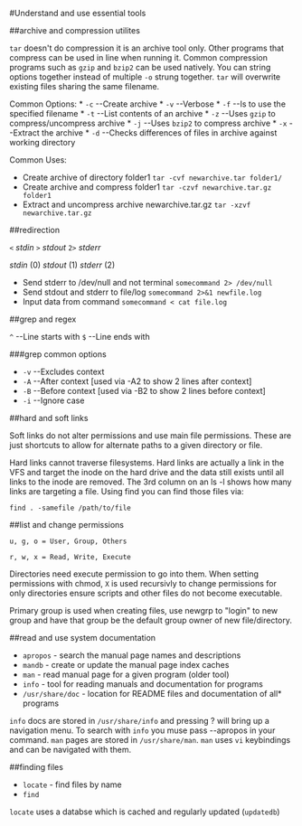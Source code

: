 #Understand and use essential tools

##archive and compression utilites

`tar` doesn't do compression it is an archive tool only. Other programs that compress can be used in line when running it. Common compression programs such as `gzip` and `bzip2` can be used natively. You can string options together instead of multiple `-o` strung together. `tar` will overwrite existing files sharing the same filename. 

Common Options:
        * `-c` --Create archive
        * `-v` --Verbose
        * `-f` --Is to use the specified filename
        * `-t` --List contents of an archive
        * `-z` --Uses `gzip` to compress/uncompress archive
        * `-j` --Uses `bzip2` to compress archive
        * `-x` --Extract the archive
        * `-d` --Checks differences of files in archive against working directory

Common Uses:

* Create archive of directory folder1
`tar -cvf newarchive.tar folder1/`
* Create archive and compress folder1
`tar -czvf newarchive.tar.gz folder1`
* Extract and uncompress archive newarchive.tar.gz
`tar -xzvf newarchive.tar.gz`

##redirection

`<` *stdin*
`>` *stdout*
`2>` *stderr*

*stdin* (0)
*stdout* (1)
*stderr* (2)

* Send stderr to /dev/null and not terminal
`somecommand 2> /dev/null`
* Send stdout and stderr to file/log
`somecommand 2>&1 newfile.log`
* Input data from command
`somecommand < cat file.log`

##grep and regex

`^` --Line starts with 
`$` --Line ends with

###grep common options
- `-v` --Excludes context
- `-A` --After context [used via -A2 to show 2 lines after context]
- `-B` --Before context [used via -B2 to show 2 lines before context]
- `-i` --Ignore case

##hard and soft links

Soft links do not alter permissions and use main file permissions. These are just shortcuts to allow for alternate paths to a given directory or file.

Hard links cannot traverse filesystems. Hard links are actually a link in the VFS and target the inode on the hard drive and the data still exists until all links to the inode are removed. The 3rd column on an ls -l shows how many links are targeting a file. Using find you can find those files via:

`find . -samefile /path/to/file`

##list and change permissions

`u, g, o = User, Group, Others`

`r, w, x = Read, Write, Execute`

Directories need execute permission to go into them. When setting permissions with chmod, `X` is used recursivly to change permissions for only directories ensure scripts and other files do not become executable. 

Primary group is used when creating files, use newgrp to "login" to new group and have that group be the default group owner of new file/directory.

##read and use system documentation

- `apropos` - search the manual page names and descriptions
- `mandb` - create or update the manual page index caches
- `man` - read manual page for a given program (older tool)
- `info` - tool for reading manuals and documentation for programs
- `/usr/share/doc` - location for README files and documentation of all* programs

`info` docs are stored in `/usr/share/info` and pressing ? will bring up a navigation menu. To search with `info` you muse pass --apropos in your command. `man` pages are stored in `/usr/share/man`. `man` uses `vi` keybindings and can be navigated with them.

##finding files

- `locate` - find files by name
- `find`

`locate` uses a databse which is cached and regularly updated (`updatedb`)

